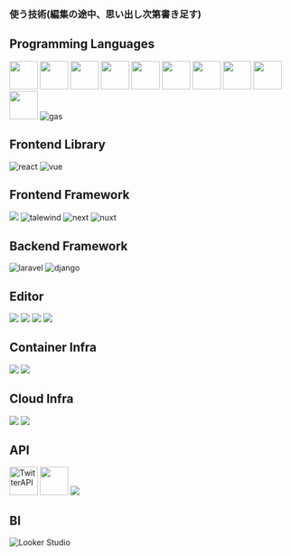 ### 使う技術(編集の途中、思い出し次第書き足す)

<!-- ステータス -->
<!--
<p align="left"> 
  <img alt="Top Langs" height="150px" src="https://github-readme-stats.vercel.app/api/top-langs/?username=Senki-dayo&layout=compact&show_icons=true" />
  <img alt="github stats" height="150px" src="https://github-readme-stats.vercel.app/api?username=Senki-dayo&show_icons=ture" />
</p>
-->

<!-- トロフィー -->
<!--
[![trophy](https://github-profile-trophy.vercel.app/?username=Senki-dayo&column=7
)](https://github.com/ryo-ma/github-profile-trophy)
[![](https://raw.githubusercontent.com/Senki-dayo/Senki-dayo/main/profile-summary-card-output/github/0-profile-details.svg)](https://github.com/vn7n24fzkq/github-profile-summary-cards)
[![](https://raw.githubusercontent.com/Senki-dayo/Senki-dayo/main/profile-summary-card-output/github/1-repos-per-language.svg)](https://github.com/vn7n24fzkq/github-profile-summary-cards) [![](https://raw.githubusercontent.com/Senki-dayo/Senki-dayo/main/profile-summary-card-output/github/2-most-commit-language.svg)](https://github.com/vn7n24fzkq/github-profile-summary-cards)
[![](https://raw.githubusercontent.com/Senki-dayo/Senki-dayo/main/profile-summary-card-output/github/3-stats.svg)](https://github.com/vn7n24fzkq/github-profile-summary-cards) [![](https://raw.githubusercontent.com/Senki-dayo/Senki-dayo/main/profile-summary-card-output/github/4-productive-time.svg)](https://github.com/vn7n24fzkq/github-profile-summary-cards)
-->

## Programming Languages
<div>
<img height="50" src="https://img.icons8.com/fluency/512/c-programming.png">
<img height="50" src="https://img.icons8.com/color/512/c-plus-plus-logo.png">
<img height="50" src="https://img.icons8.com/color/512/c-sharp-logo.png">
<img height="50" src="https://img.icons8.com/color/512/python.png">
<img height="50" src="https://img.icons8.com/color/512/php.png">
<img height="50" src="https://img.icons8.com/color/512/swift.png">
<img height="50" src="https://img.icons8.com/color/512/html-5--v2.png">
<img height="50" src="https://img.icons8.com/fluency/512/css3.png">
<img height="50" src="https://img.icons8.com/color/512/javascript.png">
<img height="50" src="https://img.icons8.com/color/512/typescript.png">
<img alt="gas"
</div>

## Frontend Library
<div>
<img alt="react">
<img alt="vue">
</div>

## Frontend Framework
<div>
<img src="https://img.icons8.com/color/48/null/bootstrap.png"/>
<img alt="talewind">
<img alt="next">
<img alt="nuxt">
</div>

## Backend Framework
<div>
<img alt="laravel">
<img src="https://img.icons8.com/color/48/null/django.png" alt="django"　/>
</div>

## Editor
<div>
<img src="https://img.icons8.com/color/48/null/visual-studio-code-2019.png"/>
<img src="https://img.icons8.com/color/48/null/android-studio--v3.png"/>
<img src="https://img.icons8.com/color/48/null/visual-studio--v2.png"/>
<img src="https://img.icons8.com/color/48/null/xcode.png"/>
</div>

## Container Infra
<div>
<img src="https://img.icons8.com/color/48/null/docker.png"/>
<img src="https://img.icons8.com/color/48/null/kubernetes.png"/>
</div>

## Cloud Infra
<div>
<img src="https://img.icons8.com/color/48/null/amazon-web-services.png"/>  
<img src="https://img.icons8.com/fluency/48/null/azure-1.png"/>
</div>

## API
<div>
<img height="50" src="https://img.icons8.com/color/512/twitter-squared.png" alt="TwitterAPI">
<img height="50" src="https://img.icons8.com/color/512/spotify.png"></code>
<img src="https://img.icons8.com/color/48/null/google-forms-new-logo-1.png"/>
</div>

## BI
<div>
<img alt="Looker Studio">
</div>
